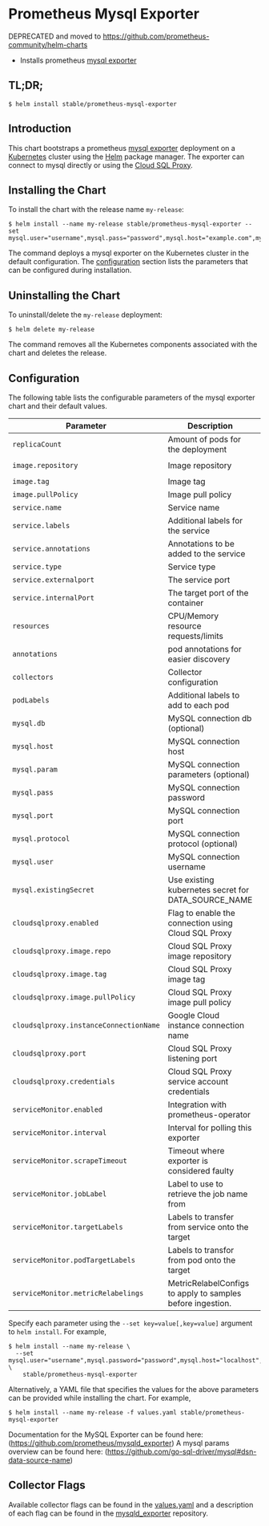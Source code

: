 # Prometheus Mysql Exporter

DEPRECATED and moved to <https://github.com/prometheus-community/helm-charts>

-   Installs prometheus [mysql exporter](https://github.com/prometheus/mysqld_exporter)

## TL;DR;

```console
$ helm install stable/prometheus-mysql-exporter
```

## Introduction

This chart bootstraps a prometheus [mysql exporter](http://github.com/prometheus/mysql_exporter) deployment on a [Kubernetes](http://kubernetes.io) cluster using the [Helm](https://helm.sh) package manager. The exporter can connect to mysql directly or using the [Cloud SQL Proxy](https://cloud.google.com/sql/docs/mysql/sql-proxy).

## Installing the Chart

To install the chart with the release name `my-release`:

```console
$ helm install --name my-release stable/prometheus-mysql-exporter --set mysql.user="username",mysql.pass="password",mysql.host="example.com",mysql.port="3306"
```

The command deploys a mysql exporter on the Kubernetes cluster in the default configuration. The [configuration](#configuration) section lists the parameters that can be configured during installation.

## Uninstalling the Chart

To uninstall/delete the `my-release` deployment:

```console
$ helm delete my-release
```

The command removes all the Kubernetes components associated with the chart and deletes the release.

## Configuration

The following table lists the configurable parameters of the mysql exporter chart and their default values.

| Parameter                              | Description                                                | Default                            |
| -------------------------------------- | -----------------------------------------------------------| ---------------------------------- |
| `replicaCount`                         | Amount of pods for the deployment                          | `1`                                |
| `image.repository`                     | Image repository                                           | `prom/mysqld-exporter`             |
| `image.tag`                            | Image tag                                                  | `v0.11.0`                          |
| `image.pullPolicy`                     | Image pull policy                                          | `IfNotPresent`                     |
| `service.name`                         | Service name                                               | `mysql-exporter`                   |
| `service.labels`                       | Additional labels for the service                          | `{}`                               |
| `service.annotations`                  | Annotations to be added to the service                     | `{}`                               |
| `service.type`                         | Service type                                               | `ClusterIP`                        |
| `service.externalport`                 | The service port                                           | `9104`                             |
| `service.internalPort`                 | The target port of the container                           | `9104`                             |
| `resources`                            | CPU/Memory resource requests/limits                        | `{}`                               |
| `annotations`                          | pod annotations for easier discovery                       | `see values.yaml`                  |
| `collectors`                           | Collector configuration                                    | `see values.yaml`                  |
| `podLabels`                            | Additional labels to add to each pod                       | `{}`                               |
| `mysql.db`                             | MySQL connection db (optional)                             | `""`                               |
| `mysql.host`                           | MySQL connection host                                      | `localhost`                        |
| `mysql.param`                          | MySQL connection parameters (optional)                     | `"tcp"`                            |
| `mysql.pass`                           | MySQL connection password                                  | `password`                         |
| `mysql.port`                           | MySQL connection port                                      | `3306`                             |
| `mysql.protocol`                       | MySQL connection protocol (optional)                       | `""`                               |
| `mysql.user`                           | MySQL connection username                                  | `exporter`                         |
| `mysql.existingSecret`                 | Use existing kubernetes secret for DATA_SOURCE_NAME        | `false`                            |
| `cloudsqlproxy.enabled`                | Flag to enable the connection using Cloud SQL Proxy        | `false`                            |
| `cloudsqlproxy.image.repo`             | Cloud SQL Proxy image repository                           | `gcr.io/cloudsql-docker/gce-proxy` |
| `cloudsqlproxy.image.tag`              | Cloud SQL Proxy image tag                                  | `1.14`                             |
| `cloudsqlproxy.image.pullPolicy`       | Cloud SQL Proxy image pull policy                          | `IfNotPresent`                     |
| `cloudsqlproxy.instanceConnectionName` | Google Cloud instance connection name                      | `project:us-central1:dbname`       |
| `cloudsqlproxy.port`                   | Cloud SQL Proxy listening port                             | `3306`                             |
| `cloudsqlproxy.credentials`            | Cloud SQL Proxy service account credentials                | `bogus credential file`            |
| `serviceMonitor.enabled`               | Integration with prometheus-operator                       | `false`                            |
| `serviceMonitor.interval`              | Interval for polling this exporter                         |                                    |
| `serviceMonitor.scrapeTimeout`         | Timeout where exporter is considered faulty                |                                    |
| `serviceMonitor.jobLabel`              | Label to use to retrieve the job name from                 | `""`                               |
| `serviceMonitor.targetLabels`          | Labels to transfer from service onto the target            | `[]`                               |
| `serviceMonitor.podTargetLabels`       | Labels to transfor from pod onto the target                | `[]`                               |
| `serviceMonitor.metricRelabelings`     | MetricRelabelConfigs to apply to samples before ingestion. | `[]`                               |

Specify each parameter using the `--set key=value[,key=value]` argument to `helm install`. For example,

```console
$ helm install --name my-release \
  --set mysql.user="username",mysql.password="password",mysql.host="localhost",mysql.port="3306"  \
    stable/prometheus-mysql-exporter
```

Alternatively, a YAML file that specifies the values for the above parameters can be provided while installing the chart. For example,

```console
$ helm install --name my-release -f values.yaml stable/prometheus-mysql-exporter
```

Documentation for the MySQL Exporter can be found here: (<https://github.com/prometheus/mysqld_exporter>)
A mysql params overview can be found here: (<https://github.com/go-sql-driver/mysql#dsn-data-source-name>)

## Collector Flags

Available collector flags can be found in the [values.yaml](https://github.com/kilhyunjun/charts/blob/master/stable/prometheus-mysql-exporter/values.yaml) and a description of each flag can be found in the [mysqld_exporter](https://github.com/prometheus/mysqld_exporter#collector-flags) repository.
